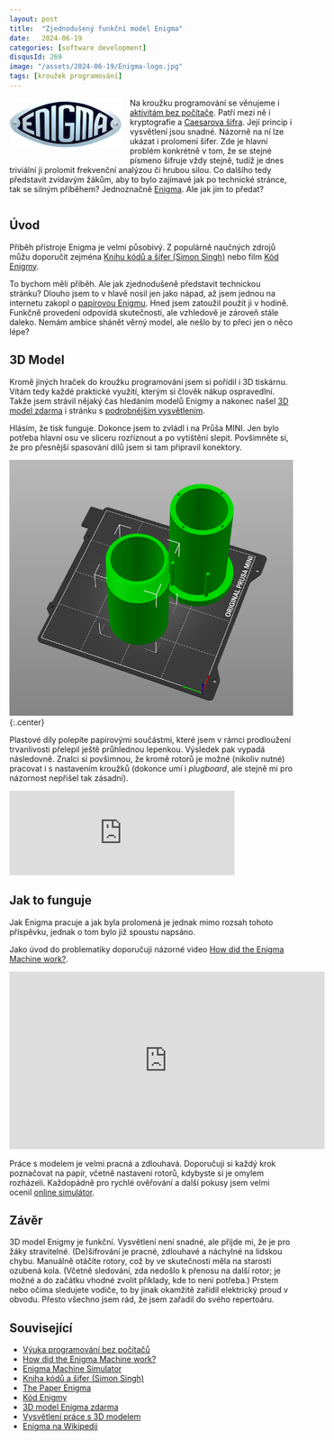 ```yaml
---
layout: post
title:  "Zjednodušený funkční model Enigma"
date:   2024-06-19
categories: [software development]
disqusId: 269
image: "/assets/2024-06-19/Enigma-logo.jpg"
tags: [kroužek programování]
---
```

<div style="float: left; margin: 0 1em 1em 0; text-align: center;"><img src="/assets/2024-06-19/Enigma-logo.jpg" /></div>

Na kroužku programování se věnujeme i [aktivitám bez počítače](/software%20development/2021/11/22/vyuka-programovani-bez-pocitacu.html).
Patří mezi ně i kryptografie a [Caesarova šifra](https://cs.wikipedia.org/wiki/Caesarova_%C5%A1ifra).
Její princip i vysvětlení jsou snadné.
Názorně na ní lze ukázat i prolomení šifer.
Zde je hlavní problém konkrétně v tom, že se stejné písmeno šifruje vždy stejně, tudíž je dnes triviální ji prolomit frekvenční analýzou či hrubou silou.
Co dalšího tedy představit zvídavým žákům, aby to bylo zajímavé jak po technické stránce, tak se silným příběhem?
Jednoznačně [Enigma](https://cs.wikipedia.org/wiki/Enigma).
Ale jak jim to předat?

<div style="clear:both"></div>
<!--more-->


## Úvod

Příběh přístroje Enigma je velmi působivý.
Z populárně naučných zdrojů můžu doporučit zejména [Knihu kódů a šifer (Simon Singh)](https://www.goodreads.com/review/show/712097358) nebo film [Kód Enigmy](https://www.csfd.cz/film/283747-kod-enigmy/prehled/).

To bychom měli příběh.
Ale jak zjednodušeně představit technickou stránku?
Dlouho jsem to v hlavě nosil jen jako nápad, až jsem jednou na internetu zakopl o [papírovou Enigmu](https://mckoss.com/posts/paper-enigma/).
Hned jsem zatoužil použít ji v hodině.
Funkčně provedení odpovídá skutečnosti, ale vzhledově je zároveň stále daleko.
Nemám ambice shánět věrný model, ale nešlo by to přeci jen o něco lépe?


## 3D Model

Kromě jiných hraček do kroužku programování jsem si pořídil i 3D tiskárnu.
Vítám tedy každé praktické využití, kterým si člověk nákup ospravedlní.
Takže jsem strávil nějaký čas hledáním modelů Enigmy a nakonec našel [3D model zdarma](https://cults3d.com/en/3d-model/game/machine-enigma-escapetechno)
i stránku s [podrobnějším vysvětlením](http://wiki.franklinheath.co.uk/index.php/Enigma/Paper_Enigma).

Hlásím, že tisk funguje.
Dokonce jsem to zvládl i na Průša MINI.
Jen bylo potřeba hlavní osu ve sliceru rozříznout a po vytištění slepit.
Povšimněte si, že pro přesnější spasování dílů jsem si tam připravil konektory.

![](/assets/2024-06-19/enigma-slicer.png){:.center}

Plastové díly polepíte papírovými součástmi, které jsem v rámci prodloužení trvanlivosti přelepil ještě průhlednou lepenkou.
Výsledek pak vypadá následovně.
Znalci si povšimnou, že kromě rotorů je možné (nikoliv nutné) pracovat i s nastavením kroužků (dokonce umí i _plugboard_, ale stejně mi pro názornost nepřišel tak zásadní).

<iframe src="https://witter.cz/@banterCZ/111750284813006724/embed" class="mastodon-embed center" style="max-width: 100%; border: 0" width="400" allowfullscreen="allowfullscreen"></iframe><script src="https://witter.cz/embed.js" async="async"></script>


## Jak to funguje

Jak Enigma pracuje a jak byla prolomená je jednak mimo rozsah tohoto příspěvku, jednak o tom bylo již spoustu napsáno.

Jako úvod do problematiky doporučuji názorné video [How did the Enigma Machine work?](https://www.youtube.com/watch?v=ybkkiGtJmkM).

<iframe width="560" height="315" class="center" src="https://www.youtube.com/embed/ybkkiGtJmkM?si=2omaFC6-skTxB0lB" title="YouTube video player" frameborder="0" allow="accelerometer; autoplay; clipboard-write; encrypted-media; gyroscope; picture-in-picture; web-share" referrerpolicy="strict-origin-when-cross-origin" allowfullscreen></iframe>

Práce s modelem je velmi pracná a zdlouhavá.
Doporučuji si každý krok poznačovat na papír, včetně nastavení rotorů, kdybyste si je omylem rozházeli.
Každopádně pro rychlé ověřování a další pokusy jsem velmi ocenil [online simulátor](https://mckoss.com/enigma-simulator-js/).


## Závěr

3D model Enigmy je funkční.
Vysvětlení není snadné, ale přijde mi, že je pro žáky stravitelné.
(De)šifrování je pracné, zdlouhavé a náchylné na lidskou chybu.
Manuálně otáčíte rotory, což by ve skutečnosti měla na starosti ozubená kola.
(Včetně sledování, zda nedošlo k přenosu na další rotor; je možné a do začátku vhodné zvolit příklady, kde to není potřeba.)
Prstem nebo očima sledujete vodiče, to by jinak okamžitě zařídil elektrický proud v obvodu.
Přesto všechno jsem rád, že jsem zařadil do svého repertoáru.


## Související

- [Výuka programování bez počítačů](/software%20development/2021/11/22/vyuka-programovani-bez-pocitacu.html)
- [How did the Enigma Machine work?](https://www.youtube.com/watch?v=ybkkiGtJmkM)
- [Enigma Machine Simulator](https://mckoss.com/enigma-simulator-js/)
- [Kniha kódů a šifer (Simon Singh)](https://www.goodreads.com/review/show/712097358)
- [The Paper Enigma](https://mckoss.com/posts/paper-enigma/)
- [Kód Enigmy](https://www.csfd.cz/film/283747-kod-enigmy/prehled/)
- [3D model Enigma zdarma](https://cults3d.com/en/3d-model/game/machine-enigma-escapetechno)
- [Vysvětlení práce s 3D modelem](http://wiki.franklinheath.co.uk/index.php/Enigma/Paper_Enigma)
- [Enigma na Wikipedii](https://cs.wikipedia.org/wiki/Enigma)
